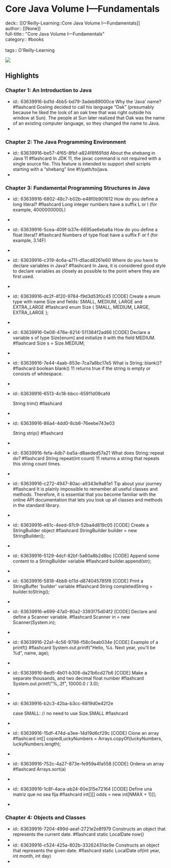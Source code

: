 # Core Java Volume I—Fundamentals

deck:: [[O'Reilly-Learning::Core Java Volume I—Fundamentals]]\
author:: [[None]]\
full-title:: "Core Java Volume I—Fundamentals"\
category:: #books\
\
tags:: O'Reilly-Learning  

![](https://learning.oreilly.com/library/view/core-java-volume/9780135167199/ibis_generated_cover_thumbnail.jpg)
## Highlights
### Chapter 1: An Introduction to Java
- id:: 63639916-bd1d-4bb5-bd79-3adeb89000ce
   Why the 'Java' name? #flashcard 
    Gosling decided to call his language “Oak” (presumably because he liked the look of an oak tree that was right outside his window at Sun). The people at Sun later realized that Oak was the name of an existing computer language, so they changed the name to Java.
-
### Chapter 2: The Java Programming Environment
- id:: 63639916-be57-4f65-8fbf-a824f8f691dd
   About the shebang in Java 11 #flashcard 
    In JDK 11, the javac command is not required with a single source file. This feature is intended to support shell scripts starting with a “shebang” line #!/path/to/java.
-
### Chapter 3: Fundamental Programming Structures in Java
- id:: 63639916-6802-48c7-b02b-e48f0b901612
   How do you define a long literal? #flashcard 
    Long integer numbers have a suffix L or l (for example, 4000000000L)
-
- id:: 63639916-5cea-409f-b37e-6695ae6eba6a
   How do you define a float literal? #flashcard 
    Numbers of type float have a suffix F or f (for example, 3.14F)
-
- id:: 63639916-c319-4c6a-a711-d5acd8261e60
   Where do you have to declare variables in Java? #flashcard 
    In Java, it is considered good style to declare variables as closely as possible to the point where they are first used.
-
- id:: 63639916-dc2f-4f20-9784-f9d3d53f0c45
   [CODE]
   Create a enum type with name Size and fields: SMALL, MEDIUM, LARGE and EXTRA_LARGE #flashcard 
    enum Size { SMALL, MEDIUM, LARGE, EXTRA_LARGE };
-
- id:: 63639916-0e08-476e-8214-511384f2ad66
   [CODE]
   Declare a variable s of type Size[enum] and initialize it with the field MEDIUM. #flashcard 
    Size s = Size.MEDIUM;
-
- id:: 63639916-7e44-4aab-853e-7ca7a8bc17e5
   What is String::blank()? #flashcard 
    boolean blank() 11
     returns true if the string is empty or consists of whitespace.
-
- id:: 63639916-6513-4c18-bbcc-65911d08cafd
  
  String trim() #flashcard
-
- id:: 63639916-86a4-4dd0-8cb6-76eebe743e03
  
  String strip() #flashcard
-
- id:: 63639916-fefa-4db7-ba5a-d8aeded57a21
   What does String::repeat do? #flashcard 
    String repeat(int count) 11
     returns a string that repeats this string count times.
-
- id:: 63639916-c272-4947-80ac-a9343e9a81e1
   Tip about your journey #flashcard 
    It is plainly impossible to remember all useful classes and methods. Therefore, it is essential that you become familiar with the online API documentation that lets you look up all classes and methods in the standard library.
-
- id:: 63639916-e61c-4eed-97c9-52ba4d819c05
   [CODE]
   Create a StringBuilder object #flashcard 
    StringBuilder builder = new StringBuilder();
-
- id:: 63639916-5129-4dcf-82bf-5a60a8b2d8bc
   [CODE]
   Append some content to a StringBuilder variable #flashcard 
    builder.append(str);
-
- id:: 63639916-5818-4bb9-b11d-d874045785f8
   [CODE]
   Print a StringBuffer 'builder' variable #flashcard 
    String completedString = builder.toString();
-
- id:: 63639916-e699-47a0-80a2-3393f75d04f2
   [CODE]
   Declare and define a Scanner variable. #flashcard 
    Scanner in = new Scanner(System.in);
-
- id:: 63639916-22a1-4c56-9798-f58c0eab034e
   [CODE]
   Example of a printf() #flashcard 
    System.out.printf("Hello, %s. Next year, you'll be %d", name, age);
-
- id:: 63639916-8ed5-4b01-b308-da21b6cd27b6
   [CODE] Make a separate thousands, and two decimal float number #flashcard 
    System.out.printf("%,.2f", 10000.0 / 3.0);
-
- id:: 63639916-b2c3-42ba-b3cc-6819d0e42f2e
  
  case SMALL: // no need to use Size.SMALL #flashcard
-
- id:: 63639916-15df-474d-a3ee-14d19d6cf29c
   [CODE] Clone an array #flashcard 
    int[] copiedLuckyNumbers = Arrays.copyOf(luckyNumbers, luckyNumbers.length);
-
- id:: 63639916-752c-4a27-873e-fe959a4fa558
   [CODE] Ordena un array #flashcard 
    Arrays.sort(a)
-
- id:: 63639916-1c8f-4aca-ab24-60e315e72164
   [CODE] Define una matriz que no sea fija #flashcard 
    int[][] odds = new int[NMAX + 1][];
-
### Chapter 4: Objects and Classes
- id:: 63639916-7204-499d-aeaf-2721e2e8f979
   Constructs an object that represents the current date. #flashcard 
    static LocalDate now()
-
- id:: 63639916-c524-425a-802b-33262431dc9e
   Constructs an object that represents the given date. #flashcard 
    static LocalDate of(int year, int month, int day)
-